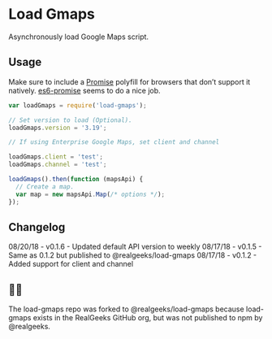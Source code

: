 # Load Gmaps

Asynchronously load Google Maps script.

## Usage

Make sure to include a [Promise](https://developer.mozilla.org/en-US/docs/Web/JavaScript/Reference/Global_Objects/Promise) polyfill for browsers that don’t support it natively. [es6-promise](https://github.com/jakearchibald/es6-promise) seems to do a nice job.

```js
var loadGmaps = require('load-gmaps');

// Set version to load (Optional).
loadGmaps.version = '3.19';

// If using Enterprise Google Maps, set client and channel

loadGmaps.client = 'test';
loadGmaps.channel = 'test';

loadGmaps().then(function (mapsApi) {
  // Create a map.
  var map = new mapsApi.Map(/* options */);
});
```

## Changelog

08/20/18 - v0.1.6 - Updated default API version to weekly
08/17/18 - v0.1.5 - Same as 0.1.2 but published to @realgeeks/load-gmaps
08/17/18 - v0.1.2 - Added support for client and channel

## 🍴💥

The load-gmaps repo was forked to @realgeeks/load-gmaps because load-gmaps exists in the RealGeeks GitHub org,
but was not published to npm by @realgeeks.
